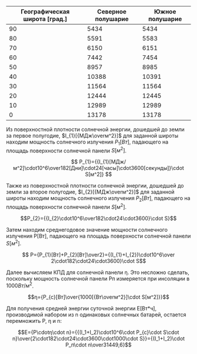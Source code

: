 Географическая широта [град.]| Северное полушарие | Южное полушарие |
--- | --- | --- |
 |90|5434|5434|
 |80|5591|5583|
 |70|6150|6151|
 |60|7442|7454|
 |50|8957|8985|
 |40|10388|10391|
 |30|11564|11564|
 |20|12444|12445|
 |10|12989|12989|
 |0|13178|13178|
 

Из поверхностной плотности солнечной энергии, дошедшей до земли за первое полугодие, $I_{1}[{МДж\overм^2}]$ для заданной широты находим мощность солнечного излучения $P_{1}[Вт]$, падающего на площадь поверхности солнечной панели $S[м^2]$.

$$ P_{1}={{I_{1}[МДж/м^2]\cdot10^6\over182[Дни]\cdot24[часы]\cdot3600[секунды]}\cdot S[м^2]} $$

Также из поверхностной плотности солнечной энергии, дошедшей до земли за второе полугодие, $I_{2}[{МДж\overм^2}]$ для заданной широты находим мощность солнечного излучения $P_{2}[Вт]$, падающего на площадь поверхности солнечной панели $S[м^2]$.

$$P_{2}={{I_{2}\cdot10^6\over182\cdot24\cdot3600}\cdot S}$$

Затем находим среднегодовое значение мощности солнечного излучения P[Вт], падающего на площадь поверхности солнечной панели $S[м^2]$.

$$ P={P_{1}[Вт]+P_{2}[Вт]\over2}={(I_{1}+I_{2})\cdot10^6\over 2\cdot182\cdot24\cdot3600}\cdot S$$

Далее вычисляем КПД для солнечной панели η. Это несложно сделать, поскольку мощность солнечной панели Pп измеряется при инсоляции в $1000Вт/м^2$.

$$η={P_{c}[Вт]\over{1000[{Вт\overм^2}]\cdot S[м^2]}}$$

Для получения средней энергии суточной энергии E[Вт*ч], производимой набором из n одинаковых солнечных батарей, остается перемножить P, η и n:

$$E={P\cdotη\cdot n}={{(I_1+I_2)\cdot10^6\cdot P_{c}\cdot S\cdot n}\over{2\cdot182\cdot24\cdot3600\cdot1000\cdot S}}={(I_1+I_2)\cdot P_п\cdot n\over31449,6}$$




